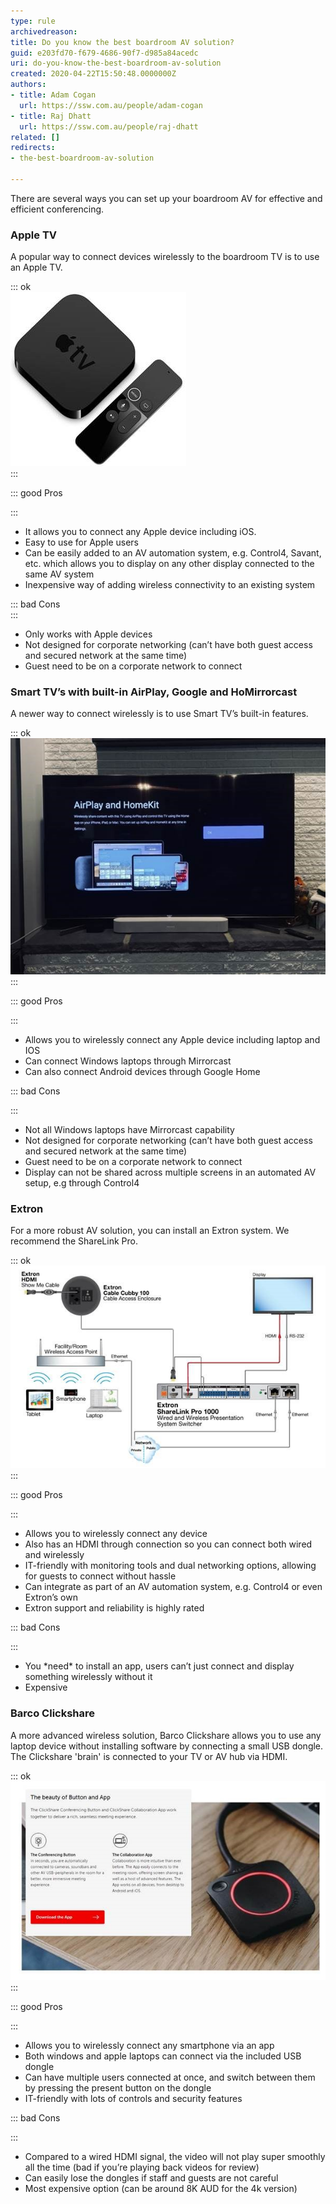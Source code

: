 ```yaml
---
type: rule
archivedreason: 
title: Do you know the best boardroom AV solution?
guid: e203fd70-f679-4686-90f7-d985a84acedc
uri: do-you-know-the-best-boardroom-av-solution
created: 2020-04-22T15:50:48.0000000Z
authors:
- title: Adam Cogan
  url: https://ssw.com.au/people/adam-cogan
- title: Raj Dhatt
  url: https://ssw.com.au/people/raj-dhatt
related: []
redirects:
- the-best-boardroom-av-solution

---
```


There are several ways you can set up your boardroom AV for effective and efficient conferencing.

<!--endintro-->

### Apple TV


A popular way to connect devices wirelessly to the boardroom TV is to use an Apple TV.


::: ok  
![Figure: Apple TV with remote](appletv.jpg)  
:::


::: good
Pros

:::



* It allows you to connect any Apple device including iOS.
* Easy to use for Apple users
* Can be easily added to an AV automation system, e.g. Control4, Savant, etc. which allows you to display on any other display connected to the same AV system
* Inexpensive way of adding wireless connectivity to an existing system



::: bad
Cons  
:::

* Only works with Apple devices
* Not designed for corporate networking (can’t have both guest access and secured network at the same time)
* Guest need to be on a corporate network to connect


### Smart TV’s with built-in AirPlay, Google and HoMirrorcast
A newer way to connect wirelessly is to use Smart TV’s built-in features.

::: ok  
![Figure: Samsung Smart TV with built-in AirPlay](smarttv.jpg)  
:::


::: good
Pros

:::

* Allows you to wirelessly connect any Apple device including laptop and IOS
* Can connect Windows laptops through Mirrorcast
* Can also connect Android devices through Google Home



::: bad
Cons

:::

* Not all Windows laptops have Mirrorcast capability
* Not designed for corporate networking (can’t have both guest access and secured network at the same time)
* Guest need to be on a corporate network to connect
* Display can not be shared across multiple screens in an automated AV setup, e.g through Control4


### Extron


For a more robust AV solution, you can install an Extron system. We recommend the ShareLink Pro.


::: ok  
![Figure: Extron ShareLink Pro 1000 diagram](extron.jpg)  
:::


::: good
Pros

:::

* Allows you to wirelessly connect any device
* Also has an HDMI through connection so you can connect both wired and wirelessly
* IT-friendly with monitoring tools and dual networking options, allowing for guests to connect without hassle
* Can integrate as part of an AV automation system, e.g. Control4 or even Extron’s own
* Extron support and reliability is highly rated



::: bad
Cons

:::

* You \*need\* to install an app, users can’t just connect and display something wirelessly without it
* Expensive


### Barco Clickshare


A more advanced wireless solution, Barco Clickshare allows you to use any laptop device without installing software by connecting a small USB dongle. The Clickshare 'brain' is connected to your TV or AV hub via HDMI.


::: ok  
![Figure: Barco USB dongle for the laptop, or an app for your smartphone](barcousb.jpg)  
:::


::: good
Pros

:::

* Allows you to wirelessly connect any smartphone via an app
* Both windows and apple laptops can connect via the included USB dongle
* Can have multiple users connected at once, and switch between them by pressing the present button on the dongle
* IT-friendly with lots of controls and security features



::: bad
Cons

:::

* Compared to a wired HDMI signal, the video will not play super smoothly all the time (bad if you’re playing back videos for review)
* Can easily lose the dongles if staff and guests are not careful
* Most expensive option (can be around 8K AUD for the 4k version)
